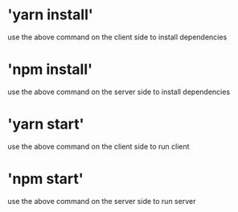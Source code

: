 # 'yarn install'
use the above command on the client side to install dependencies

# 'npm install'
use the above command on the server side to install dependencies

# 'yarn start'
use the above command on the client side to run client

# 'npm start'
use the above command on the server side to run server